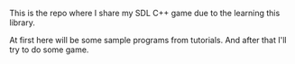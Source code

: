 This is the repo where I share my SDL C++ game due to the learning this library.

At first here will be some sample programs from tutorials.
And after that I'll try to do some game.

